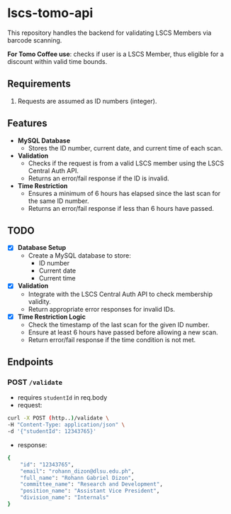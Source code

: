 # lscs-tomo-api

This repository handles the backend for validating LSCS Members via barcode scanning. 

**For Tomo Coffee use**: checks if user is a LSCS Member, thus eligible for a discount within valid time bounds.

## Requirements
1. Requests are assumed as ID numbers (integer).

## Features
- **MySQL Database**
  - Stores the ID number, current date, and current time of each scan.
- **Validation**
  - Checks if the request is from a valid LSCS member using the LSCS Central Auth API.
  - Returns an error/fail response if the ID is invalid.
- **Time Restriction**
  - Ensures a minimum of 6 hours has elapsed since the last scan for the same ID number.
  - Returns an error/fail response if less than 6 hours have passed.

## TODO
- [x] **Database Setup**
  - Create a MySQL database to store:
    - ID number
    - Current date
    - Current time
- [x] **Validation**
  - Integrate with the LSCS Central Auth API to check membership validity.
  - Return appropriate error responses for invalid IDs.
- [x] **Time Restriction Logic**
  - Check the timestamp of the last scan for the given ID number.
  - Ensure at least 6 hours have passed before allowing a new scan.
  - Return error/fail response if the time condition is not met.

## Endpoints

### **POST `/validate`**
* requires `studentId` in req.body
* request:
```bash
curl -X POST (http..)/validate \
-H "Content-Type: application/json" \
-d '{"studentId": 12343765}'
```
* response:
```bash
{
    "id": "12343765",
    "email": "rohann_dizon@dlsu.edu.ph",
    "full_name": "Rohann Gabriel Dizon",
    "committee_name": "Research and Development",
    "position_name": "Assistant Vice President",
    "division_name": "Internals"
}
```
